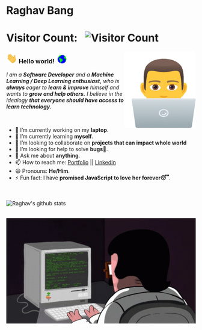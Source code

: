 # Raghav Bang&nbsp;

# Visitor Count: &nbsp; ![Visitor Count](https://profile-counter.glitch.me/{Raghav888}/count.svg)

<img align="right" alt="PC GIF" src="assets/laptop.gif" width="190" />

### <img src="assets/Hi.gif" width="29px"> **Hello world!** &nbsp;<img src="assets/Earth.gif" width="24px">

<p>
  <em>
    I am a <b>Software Developer</b> and a <b> Machine Learning / Deep Learning enthusiast,</b> who is <b>always </b>eager to <b>learn & improve</b> himself and wants to <b>grow and help others.</b> I believe in the idealogy <b> that everyone should have access to learn technology.</b>
  </em>  
</p>

<br>

- 🔭 I’m currently working on my **laptop**.
- 🌱 I’m currently learning **myself**.
- 👯 I’m looking to collaborate on **projects that can impact whole world**
- 🤔 I’m looking for help to solve **bugs🧔**.
- 💬 Ask me about **anything**.
- 📫 How to reach me: [Portfolio](https://www.raghavbang.com/) || [LinkedIn](https://www.linkedin.com/in/raghavbang/)
- 😄 Pronouns: **He/Him**.
- ⚡ Fun fact: I have **promised JavaScript to love her forever😴**.

<br>

![Raghav's github stats](https://github-readme-stats.vercel.app/api?username=Raghav888&show_icons=true&hide_border=true)

<br>

<img src="assets/coding.gif" alt="Mario Game" width="980">

<br>
